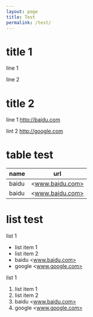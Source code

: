 ```yaml
---
layout: page
title: Test
permalink: /test/
---
```

# title 1
line 1

line 2

# title 2
line 1 <http://baidu.com>

lint 2 <http://google.com>

# table test
|name |url |
| --- | --- |
|baidu| <www.baidu.com> |
|baidu| <www.baidu.com> |

# list test
list 1
* list item 1
* list item 2
* baidu <www.baidu.com>
* google <www.google.com>

list 1
1. list item 1
2. list item 2
3. baidu <www.baidu.com>
4. google <www.google.com>
